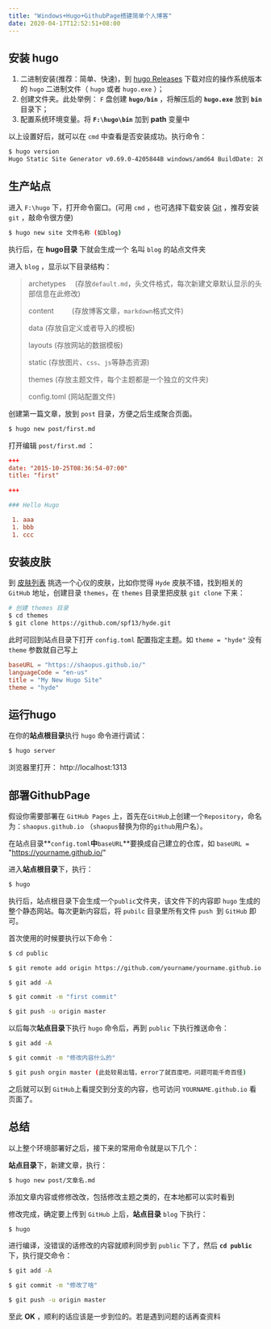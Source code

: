 ```yaml
---
title: "Windows+Hugo+GithubPage搭建简单个人博客"
date: 2020-04-17T12:52:51+08:00
---
```




## 安装 hugo

1. 二进制安装(推荐：简单、快速)，到 [hugo Releases](https://github.com/gohugoio/hugo/releases) 下载对应的操作系统版本的 `hugo` 二进制文件（ `hugo` 或者 `hugo.exe` ）；
2. 创建文件夹。此处举例： `F` 盘创建 **`hugo/bin`** ，将解压后的 **`hugo.exe`** 放到 **`bin`** 目录下；
3. 配置系统环境变量。将 **`F:\hugo\bin`** 加到 **path** 变量中

以上设置好后，就可以在 `cmd` 中查看是否安装成功。执行命令：

```bash
$ hugo version
Hugo Static Site Generator v0.69.0-4205844B windows/amd64 BuildDate: 2020-04-10T09:11:37Z
```

## 生产站点

进入 `F:\hugo` 下，打开命令窗口。(可用 `cmd` ，也可选择下载安装 [Git](https://git-scm.com/downloads) ，推荐安装 `git` ，敲命令很方便)

```bash
$ hugo new site 文件名称 (如blog)
```

执行后，在 **hugo目录** 下就会生成一个 名叫 `blog` 的站点文件夹

进入 `blog` ，显示以下目录结构：

> archetypes　  (存放`default.md`，头文件格式，每次新建文章默认显示的头部信息在此修改)
>
> content 　　  (存放博客文章，`markdown`格式文件)
>
> data         (存放自定义或者导入的模板)
>
> layouts      (存放网站的数据模板)
>
> static       (存放图片、`css`、`js`等静态资源)
>
> themes       (存放主题文件，每个主题都是一个独立的文件夹)
>
> config.toml  (网站配置文件)

创建第一篇文章，放到 `post` 目录，方便之后生成聚合页面。

```bash
$ hugo new post/first.md
```

打开编辑 `post/first.md` ：

```toml
+++
date: "2015-10-25T08:36:54-07:00"
title: "first"
 
+++

### Hello Hugo

 1. aaa
 1. bbb
 1. ccc
```

## 安装皮肤

到 [皮肤列表](https://www.gohugo.org/theme/) 挑选一个心仪的皮肤，比如你觉得 `Hyde` 皮肤不错，找到相关的 `GitHub` 地址，创建目录 `themes`，在 `themes` 目录里把皮肤 `git clone` 下来：

```bash
# 创建 themes 目录
$ cd themes
$ git clone https://github.com/spf13/hyde.git
```

此时可回到站点目录下打开 `config.toml` 配置指定主题。如 `theme = "hyde"` 没有 `theme` 参数就自己写上

```toml
baseURL = "https://shaopus.github.io/"
languageCode = "en-us"
title = "My New Hugo Site"
theme = "hyde"
```

## 运行hugo

在你的**站点根目录**执行 `hugo` 命令进行调试：

```bash
$ hugo server
```

浏览器里打开： http://localhost:1313

## 部署GithubPage

假设你需要部署在 `GitHub Pages` 上，首先在`GitHub`上创建一个`Repository`，命名为：`shaopus.github.io` （`shaopus`替换为你的`github`用户名）。

在站点目录**`config.toml`**中**`baseURL`**要换成自己建立的仓库，如 `baseURL =` "https://yourname.github.io/"

进入**站点根目录**下，执行：

```bash
$ hugo
```

执行后，站点根目录下会生成一个`public`文件夹，该文件下的内容即 `hugo` 生成的整个静态网站。每次更新内容后，将 `pubilc` 目录里所有文件 `push `到 `GitHub` 即可。

首次使用的时候要执行以下命令：

```bash
$ cd public

$ git remote add origin https://github.com/yourname/yourname.github.io.git (换成自己的)　　将本地目录链接到远程服务器的代码仓库

$ git add -A

$ git commit -m "first commit"

$ git push -u origin master
```

以后每次**站点目录**下执行 `hugo` 命令后，再到 `public` 下执行推送命令：

```bash
$ git add -A

$ git commit -m "修改内容什么的"

$ git push orgin master (此处较易出错，error了就百度吧，问题可能千奇百怪)
```

之后就可以到 `GitHub`上看提交到分支的内容，也可访问 `YOURNAME.github.io` 看页面了。

## 总结

以上整个环境部署好之后，接下来的常用命令就是以下几个：

**站点目录**下，新建文章，执行：

```bash
$ hugo new post/文章名.md
```

添加文章内容或修修改改，包括修改主题之类的，在本地都可以实时看到

修改完成，确定要上传到 `GitHub` 上后，**站点目录** `blog` 下执行：

```bash
$ hugo
```

进行编译，没错误的话修改的内容就顺利同步到 `public` 下了，然后 **`cd public`** 下，执行提交命令：

```bash
$ git add -A

$ git commit -m "修改了啥"

$ git push -u origin master
```

至此 **OK** ，顺利的话应该是一步到位的。若是遇到问题的话再查资料
